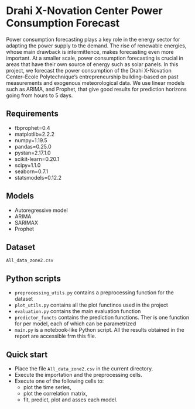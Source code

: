 # Drahi X-Novation Center Power Consumption Forecast

Power consumption forecasting plays a key role in the energy sector for adapting the power supply to the demand. The rise of renewable energies, whose main drawback is intermittence, makes forecasting even more important. At a smaller scale, power consumption forecasting is crucial in areas that have their own source of energy such as solar panels. In this project, we forecast the power consumption of the Drahi X-Novation Center–Ecole Polytechnique’s entrepreneurship building–based on past measurements and exogenous meteorological data. We use linear models such as ARIMA, and Prophet, that give good results for prediction horizons going from hours to 5 days.

## Requirements

- fbprophet=0.4
- matplotlib=2.2.2
- numpy=1.19.5
- pandas=0.25.0
- pystan=2.17.1.0
- scikit-learn=0.20.1
- scipy=1.1.0
- seaborn=0.7.1
- statsmodels=0.12.2

## Models

- Autoregressive model
- ARIMA
- SARIMAX
- Prophet

## Dataset

```All_data_zone2.csv```

## Python scripts
- ```preprocessing_utils.py``` contains a preprocessing function for the dataset
- ```plot_utils.py``` contains all the plot functinos used in the project
- ```evaluation.py``` contains the main evaluation function
- ```predictor_functs``` contains the prediction functions. Ther is one function for per model, each of which can be parametrized
- ```main.py``` is a notebook-like Python script. All the results obtained in the report are accessible frm this file.

## Quick start
- Place the file ```All_data_zone2.csv``` in the current directory.
- Execute the importation and the preprocessing cells.
- Execute one of the following cells to:
  - plot the time series,
  - plot the correlation matrix,
  - fit, predict, plot and asses each model.
